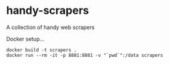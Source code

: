 # handy-scrapers
 A collection of handy web scrapers

Docker setup...
```
docker build -t scrapers .
docker run --rm -it -p 8881:8881 -v "`pwd`":/data scrapers
```